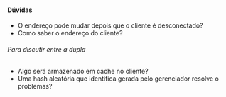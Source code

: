 #### Dúvidas
- O endereço pode mudar depois que o cliente é desconectado?
- Como saber o endereço do cliente?

###### Para discutir entre a dupla
- Algo será armazenado em cache no cliente?
- Uma hash aleatória que identifica gerada pelo gerenciador 
resolve o problemas?